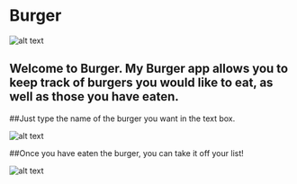 # Burger
![alt text](/assets/img/startBurger.png)
## Welcome to Burger. My Burger app allows you to keep track of burgers you would like to eat, as well as those you have eaten.



##Just type the name of the burger you want in the text box.

![alt text](/assets/img/addBurger.png)

##Once you have eaten the burger, you can take it off your list!

![alt text](/assets/img/eatBurger.png)

